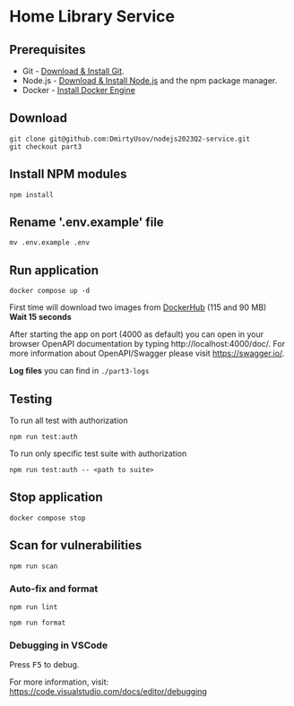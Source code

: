 # Home Library Service

## Prerequisites

- Git - [Download & Install Git](https://git-scm.com/downloads).
- Node.js - [Download & Install Node.js](https://nodejs.org/en/download/) and the npm package manager.
- Docker - [Install Docker Engine](https://docs.docker.com/engine/install/)
## Download

```
git clone git@github.com:DmirtyUsov/nodejs2023Q2-service.git
git checkout part3
```

## Install NPM modules

```
npm install
```

## Rename '.env.example' file

```
mv .env.example .env
```
## Run application

```
docker compose up -d
```
First time will download two images from [DockerHub](https://hub.docker.com/repositories/dimausov) (115 and 90 MB)   
**Wait 15 seconds**  

After starting the app on port (4000 as default) you can open
in your browser OpenAPI documentation by typing http://localhost:4000/doc/.
For more information about OpenAPI/Swagger please visit https://swagger.io/.

**Log files** you can find in ```./part3-logs```


## Testing

To run all test with authorization

```
npm run test:auth
```

To run only specific test suite with authorization

```
npm run test:auth -- <path to suite>
```
## Stop application
```
docker compose stop
```
## Scan for vulnerabilities
```
npm run scan
```

### Auto-fix and format

```
npm run lint
```

```
npm run format
```

### Debugging in VSCode

Press <kbd>F5</kbd> to debug.

For more information, visit: https://code.visualstudio.com/docs/editor/debugging

